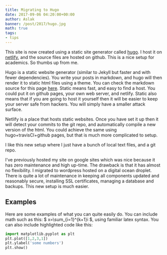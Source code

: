 ```yaml
---
title: Migrating to Hugo
date: 2017-09-06 04:20:00+00:00
author: Aslak
banner: /post/2017/hugo.jpg
math: true
tags:
- tips
---
```


This site is now created using a static site generator called [hugo](https://gohugo.io). I host it on [netlify](https://netlify.com), and the source files are hosted on github. This is a nice setup for academics. So thumbs up from me.  
<!--more-->

Hugo is a static website generator (similar to Jekyll but faster and with fewer dependencies). You write your posts in markdown, and hugo will then render it to static html files using a theme. You can check the markdown source for this page [here](https://raw.githubusercontent.com/grinsted/src.glaciology.net/master/content/post/2017-09-06-switching-to-hugo.md). Static means fast, and easy to find a host. You could put it on github pages, your own web server, and netlify. Static also means that if you are going to host it yourself then it will be easier to keep your server safe from hackers. You will simply have a smaller attack surface.

Netlify is a place that hosts static websites. Once you have set it up then it will detect your commits to the git repo, and automatically compile a new version of the html. You could achieve the same using hugo+travisCI+github pages, but that is much more complicated to setup.

I like this new setup where I just have a bunch of local text files, and a git repo.

I've previously hosted my site on google sites which was nice because it has zero maintenance and high up-time. The drawback is that it has almost no flexibility. I migrated to wordpress hosted on a digital ocean droplet. There is quite a lot of maintenance in keeping all components updated and reasonably secure, installing SSL certificates, managing a database and backups. This new setup is much easier.

## Examples ##

Here are some examples of what you can quite easily do. You can include math such as this: $ x=\sum_{i=1}^{k+1}i $,  using familiar latex syntax. You can also include highlighted code like this:

```python
import matplotlib.pyplot as plt
plt.plot([1,2,3,1])
plt.ylabel('some numbers')
plt.show()
```